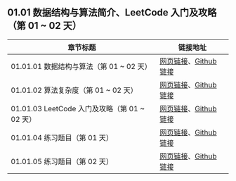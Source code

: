 ## 01.01 数据结构与算法简介、LeetCode 入门及攻略（第 01 ~ 02 天）

| 章节标题                               | 链接地址                                                     |
| -------------------------------------- | ------------------------------------------------------------ |
| 01.01.01 数据结构与算法（第 01 ~ 02 天） | [网页链接](https://datawhalechina.github.io/leetcode-notes/#/ch01/01.01/01.01.01-Data-Structures-Algorithms)、[Github 链接](https://github.com/datawhalechina/leetcode-notes/blob/main/docs/ch01/01.01/01.01.01-Data-Structures-Algorithms.md) |
| 01.01.02 算法复杂度（第 01 ~ 02 天） | [网页链接](https://datawhalechina.github.io/leetcode-notes/#/ch01/01.01/01.01.02-Algorithm-Complexity)、[Github 链接](https://github.com/datawhalechina/leetcode-notes/blob/main/docs/ch01/01.01/01.01.02-Algorithm-Complexity.md) |
| 01.01.03 LeetCode 入门及攻略（第 01 ~ 02 天） | [网页链接](https://datawhalechina.github.io/leetcode-notes/#/ch01/01.01/01.01.03-LeetCode-Guide)、[Github 链接](https://github.com/datawhalechina/leetcode-notes/blob/main/docs/ch01/01.01/01.01.03-LeetCode-Guide.md) |
| 01.01.04 练习题目（第 01 天） | [网页链接](https://datawhalechina.github.io/leetcode-notes/#/ch01/01.01/01.01.04-Exercises)、[Github 链接](https://github.com/datawhalechina/leetcode-notes/blob/main/docs/ch01/01.01/01.01.04-Exercises.md) |
| 01.01.05 练习题目（第 02 天） | [网页链接](https://datawhalechina.github.io/leetcode-notes/#/ch01/01.01/01.01.05-Exercises)、[Github 链接](https://github.com/datawhalechina/leetcode-notes/blob/main/docs/ch01/01.01/01.01.05-Exercises.md) |

